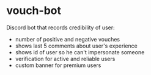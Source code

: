 # vouch-bot
Discord bot that records credibility of user:
- number of positive and negative vouches
- shows last 5 comments about user's experience
- shows id of user so he can't impersonate someone
- verification for active and reliable users
- custom banner for premium users



